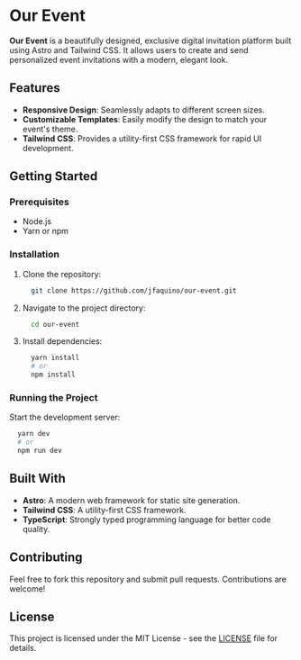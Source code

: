 # Our Event

**Our Event** is a beautifully designed, exclusive digital invitation platform built using Astro and Tailwind CSS. It allows users to create and send personalized event invitations with a modern, elegant look.

## Features

- **Responsive Design**: Seamlessly adapts to different screen sizes.
- **Customizable Templates**: Easily modify the design to match your event's theme.
- **Tailwind CSS**: Provides a utility-first CSS framework for rapid UI development.

## Getting Started

### Prerequisites

- Node.js
- Yarn or npm

### Installation

1. Clone the repository:
   ```bash
     git clone https://github.com/jfaquino/our-event.git
   ```
2. Navigate to the project directory:
   ```bash
     cd our-event
   ```
3. Install dependencies:
   ```bash
     yarn install
     # or
     npm install
   ```

### Running the Project

Start the development server:
```bash
  yarn dev
  # or
  npm run dev
```

## Built With

- **Astro**: A modern web framework for static site generation.
- **Tailwind CSS**: A utility-first CSS framework.
- **TypeScript**: Strongly typed programming language for better code quality.

## Contributing

Feel free to fork this repository and submit pull requests. Contributions are welcome!

## License

This project is licensed under the MIT License - see the [LICENSE](LICENSE) file for details.
